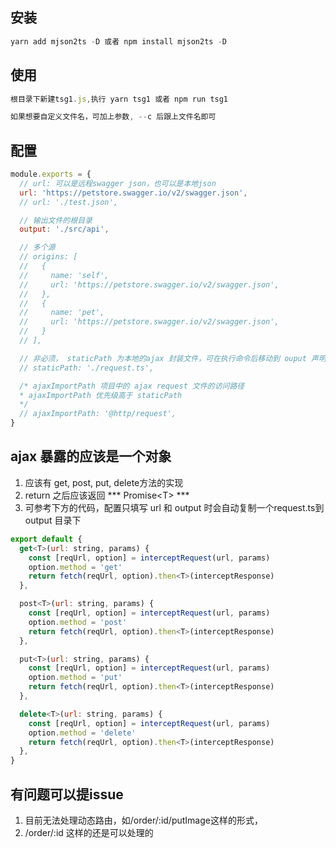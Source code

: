 ## 安装

```javascript
yarn add mjson2ts -D 或者 npm install mjson2ts -D
```

## 使用
```javascript
根目录下新建tsg1.js,执行 yarn tsg1 或者 npm run tsg1

如果想要自定义文件名，可加上参数, --c 后跟上文件名即可
```

## 配置
```javascript
module.exports = {
  // url: 可以是远程swagger json，也可以是本地json
  url: 'https://petstore.swagger.io/v2/swagger.json',
  // url: './test.json',

  // 输出文件的根目录
  output: './src/api',

  // 多个源
  // origins: [
  //   {
  //     name: 'self',
  //     url: 'https://petstore.swagger.io/v2/swagger.json',
  //   },
  //   {
  //     name: 'pet',
  //     url: 'https://petstore.swagger.io/v2/swagger.json',
  //   }
  // ],

  // 非必须， staticPath 为本地的ajax 封装文件，可在执行命令后移动到 ouput 声明的文件夹下。
  // staticPath: './request.ts',

  /* ajaxImportPath 项目中的 ajax request 文件的访问路径
  * ajaxImportPath 优先级高于 staticPath
  */
  // ajaxImportPath: '@http/request',
}
```

## ajax 暴露的应该是一个对象
1. 应该有 get, post, put, delete方法的实现
2. return 之后应该返回 *** Promise\<T> ***
3. 可参考下方的代码，配置只填写 url 和 output 时会自动复制一个request.ts到 output 目录下

```javascript
export default {
  get<T>(url: string, params) {
    const [reqUrl, option] = interceptRequest(url, params)
    option.method = 'get'
    return fetch(reqUrl, option).then<T>(interceptResponse)
  },

  post<T>(url: string, params) {
    const [reqUrl, option] = interceptRequest(url, params)
    option.method = 'post'
    return fetch(reqUrl, option).then<T>(interceptResponse)
  },

  put<T>(url: string, params) {
    const [reqUrl, option] = interceptRequest(url, params)
    option.method = 'put'
    return fetch(reqUrl, option).then<T>(interceptResponse)
  },

  delete<T>(url: string, params) {
    const [reqUrl, option] = interceptRequest(url, params)
    option.method = 'delete'
    return fetch(reqUrl, option).then<T>(interceptResponse)
  },
}
```

## 有问题可以提issue

1. 目前无法处理动态路由，如/order/:id/putImage这样的形式，
2. /order/:id 这样的还是可以处理的
